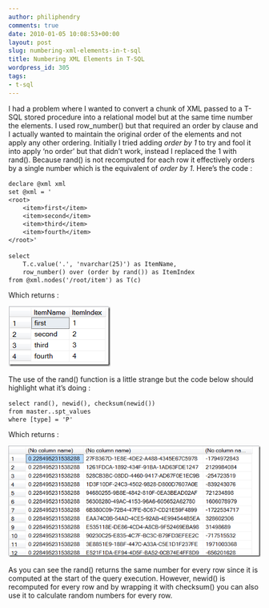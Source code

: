 ```yaml
---
author: philiphendry
comments: true
date: 2010-01-05 10:08:53+00:00
layout: post
slug: numbering-xml-elements-in-t-sql
title: Numbering XML Elements in T-SQL
wordpress_id: 305
tags:
- t-sql
---
```


I had a problem where I wanted to convert a chunk of XML passed to a T-SQL stored procedure into a relational model but at the same time number the elements. I used row_number() but that required an order by clause and I actually wanted to maintain the original order of the elements and not apply any other ordering. Initially I tried adding _order by 1_ to try and fool it into apply ‘no order’ but that didn’t work, instead I replaced the 1 with rand(). Because rand() is not recomputed for each row it effectively orders by a single number which is the equivalent of _order by 1_. Here’s the code :

 
    
```
declare @xml xml
set @xml = '
<root>
    <item>first</item>
    <item>second</item>
    <item>third</item>
    <item>fourth</item>
</root>'

select 
    T.c.value('.', 'nvarchar(25)') as ItemName,
    row_number() over (order by rand()) as ItemIndex
from @xml.nodes('/root/item') as T(c)
```





Which returns :





[![image](/assets/2010/01/image_thumb.png)](/assets/2010/01/image.png)





The use of the rand() function is a little strange but the code below should highlight what it’s doing :




    
```
select rand(), newid(), checksum(newid()) 
from master..spt_values 
where [type] = 'P'
```













Which returns :





[![image](/assets/2010/01/image_thumb1.png)](/assets/2010/01/image1.png)





As you can see the rand() returns the same number for every row since it is computed at the start of the query execution. However, newid() is recomputed for every row and by wrapping it with checksum() you can also use it to calculate random numbers for every row.
